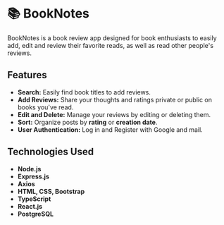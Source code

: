 # 📚 BookNotes

BookNotes is a book review app designed for book enthusiasts to easily add, edit and review their favorite reads, as well as read other people's reviews.

## Features

- **Search:** Easily find book titles to add reviews.
- **Add Reviews:** Share your thoughts and ratings private or public on books you've read.
- **Edit and Delete:** Manage your reviews by editing or deleting them.
- **Sort:** Organize posts by **rating** or **creation date**.
- **User Authentication:** Log in and Register with Google and mail.

## Technologies Used

- **Node.js**
- **Express.js**
- **Axios**
- **HTML, CSS, Bootstrap**
- **TypeScript**
- **React.js**
- **PostgreSQL**
